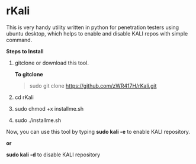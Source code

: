 # rKali
This is very handy utility written in python for penetration testers using ubuntu desktop, which helps to enable and disable KALI repos with simple command.

**Steps to Install**

1. gitclone or download this tool.

    **To gitclone**
    > sudo git clone https://github.com/zWR417H/rKali.git

2. cd rKali

3. sudo chmod +x installme.sh

4. sudo ./installme.sh

Now, you can use this tool by typing **sudo kali -e** to enable KALI repository.

**or**

**sudo kali -d** to disable KALI repository
